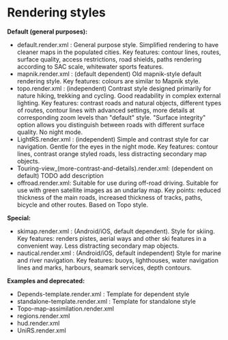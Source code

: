 Rendering styles
================
**Default (general purposes):**
* default.render.xml : General purpose style. Simplified rendering to have cleaner maps in the populated cities. Key features: contour lines, routes, surface quality, access restrictions, road shields, paths rendering according to SAC scale, whitewater sports features.
* mapnik.render.xml : (default dependent) Old mapnik-style default rendering style. Key features: colours are similar to Mapnik style.
* topo.render.xml : (independent) Contrast style designed primarily for nature hiking, trekking and cycling. Good readability in complex external lighting. Key features: contrast roads and natural objects, different types of routes, contour lines with advanced settings, more details at corresponding zoom levels than "default" style. "Surface integrity" option allows you distinguish between roads with different surface quality. No night mode.
* LightRS.render.xml : (independent) Simple and contrast style for car navigation. Gentle for the eyes in the night mode. Key features: contour lines, contrast orange styled roads, less distracting secondary map objects.
* Touring-view_(more-contrast-and-details).render.xml: (dependent on default) TODO add description
* offroad.render.xml: Suitable for use during off-road driving. Suitable for use with green satellite images as an undarlay map. Key points: reduced thickness of the main roads, increased thickness of tracks, paths, bicycle and other routes. Based on Topo style.

**Special:**
* skimap.render.xml : (Android/iOS, default dependent). Style for skiing. Key features: renders pistes, aerial ways and other ski features in a convenient way. Less distracting secondary map objects.
* nautical.render.xml : (Android/iOS, default independent) Style for marine and river navigation. Key features: buoys, lighthouses, water navigation lines and marks, harbours, seamark services, depth contours.

**Examples and deprecated:**
* Depends-template.render.xml : Template for dependent style
* standalone-template.render.xml : Template for standalone style
* Topo-map-assimilation.render.xml
* regions.render.xml
* hud.render.xml
* UniRS.render.xml 
